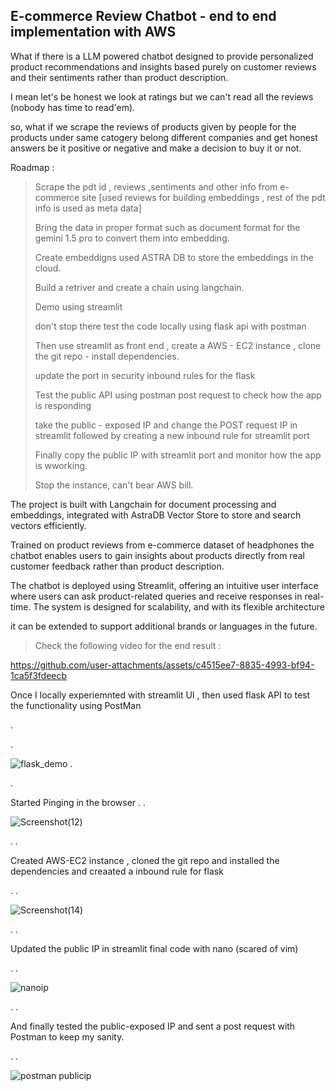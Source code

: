 ## E-commerce Review Chatbot - **end to end implementation with AWS**

What if there is a LLM powered chatbot designed to provide personalized product recommendations and insights based purely  on customer reviews and their sentiments rather than product description.

I mean let's be honest we look at ratings but we can't read all the reviews (nobody has time to read'em). 

so, what if we scrape the reviews of products given by people for the products under same catogery belong different companies and get honest answers be it positive or negative and make a decision to buy it or not.


Roadmap : 

> Scrape the pdt id , reviews ,sentiments and other info from e-commerce site  [used reviews for building embeddings , rest of the pdt info is used as meta data]
> 
> Bring the data in proper format such as document format for the gemini 1.5 pro to convert them into embedding.
> 
> Create embeddigns used ASTRA DB to store the embeddings in the cloud.
> 
> Build a retriver and create a chain using langchain.
> 
> Demo using streamlit
> 
> don't stop there test the code locally using flask api with postman
> 
> Then use streamlit as front end , create a AWS - EC2 instance , clone the git repo - install dependencies.
>
>  update the port in security inbound rules for the flask
> 
> Test the public API using postman post request to check how the app is responding
> 
> take the public - exposed IP and change the POST request IP in streamlit followed by creating a new inbound rule for streamlit port
> 
> Finally copy the public IP with streamlit port and monitor how the app is wworking.
> 
> Stop the instance, can't bear AWS bill.


The project is built with Langchain for document processing and embeddings, integrated with AstraDB Vector Store to store and search vectors efficiently. 

Trained on product reviews from e-commerce dataset of headphones the chatbot enables users to gain insights about products directly from real customer feedback rather than product description.


The chatbot is deployed using Streamlit, offering an intuitive user interface where users can ask product-related queries and receive responses in real-time. The system is designed for scalability, and with its flexible architecture

it can be extended to support additional brands or languages in the future.


> Check the following video for the end result : 


https://github.com/user-attachments/assets/c4515ee7-8835-4993-bf94-1ca5f3fdeecb


Once I locally experiemnted with streamlit UI , then used flask API to test the functionality using PostMan 

.

.


![flask_demo](https://github.com/user-attachments/assets/f615aaf2-0114-4a01-a040-68b1e09bfd95)
.

.

  Started Pinging in the browser
  .
  .

![Screenshot(12)](https://github.com/user-attachments/assets/de009d68-a509-4f09-93c4-7e4ce988a583)

.
.

Created AWS-EC2 instance , cloned the git repo and installed the dependencies and creaated a inbound rule for flask

.
.

![Screenshot(14)](https://github.com/user-attachments/assets/92a6a707-d0ec-432d-b631-25d961c9f4d9)

.
.

Updated the  public IP in streamlit final code with nano (scared of vim)

.
.


![nanoip](https://github.com/user-attachments/assets/1b81e593-f86d-460d-ad94-8aa44f4676ec)

.
.

And finally tested the public-exposed IP and sent a post request with Postman to keep my sanity.

.
.

![postman publicip](https://github.com/user-attachments/assets/be329e12-8e20-4a7f-a4d0-c2135fdc8128)

